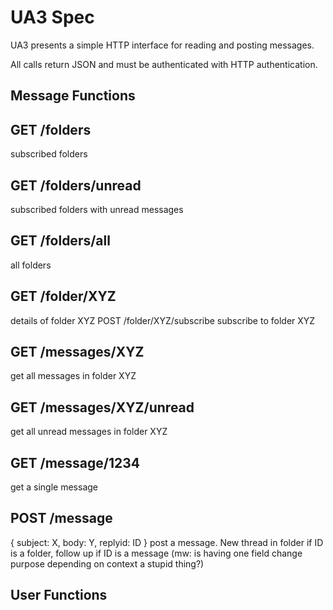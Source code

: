 UA3 Spec
========

UA3 presents a simple HTTP interface for reading and posting messages.

All calls return JSON and must be authenticated with HTTP authentication.

Message Functions
-----------------

## GET /folders
subscribed folders

## GET /folders/unread
subscribed folders with unread messages

## GET /folders/all
all folders

## GET /folder/XYZ
details of folder XYZ  POST /folder/XYZ/subscribe  subscribe to folder XYZ

## GET /messages/XYZ
get all messages in folder XYZ

## GET /messages/XYZ/unread
get all unread messages in folder XYZ

## GET /message/1234
get a single message

## POST /message
{ subject: X, body: Y, replyid: ID }
post a message. New thread in folder if ID is a folder, follow up if ID is a message (mw: is having one field change purpose depending on context a stupid thing?)

User Functions
--------------
